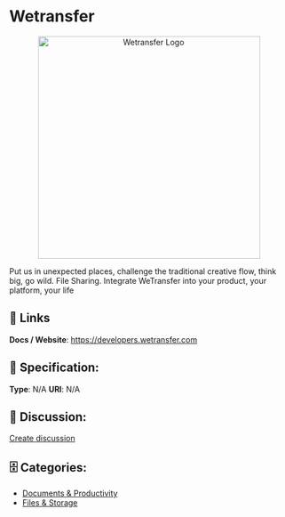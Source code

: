 # Wetransfer
<p align="center">
    <img width="400" src="https://raw.githubusercontent.com/apis-list/apis-list/main/apis/wetransfer/logo_256x256.png" alt="Wetransfer Logo"/>
</p>

Put us in unexpected places, challenge the traditional creative flow, think big, go wild. File Sharing.  Integrate WeTransfer into your product, your platform, your life

##  🔗 Links
**Docs / Website**: https://developers.wetransfer.com

## 🧬 Specification:
**Type**:  N/A 
**URI**:  N/A 

## 💬 Discussion:
[Create discussion](https://github.com/apis-list/apis-list/discussions/new)

## 🗄️ Categories:
- [Documents & Productivity](https://github.com/apis-list/apis-list#documents-and-productivity)
- [Files & Storage](https://github.com/apis-list/apis-list#files-and-storage)



